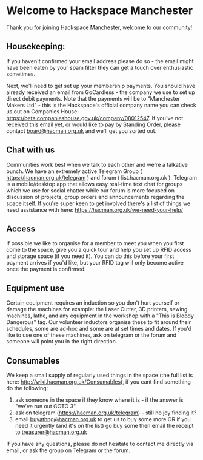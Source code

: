 # Welcome to Hackspace Manchester

Thank you for joining Hackspace Manchester, welcome to our community!

## Housekeeping:

If you haven't confirmed your email address please do so - the email might have been eaten by your spam filter they can get a touch over enthusiastic sometimes.

Next, we'll need to get set up your membership payments. You should have already received an email from GoCardless - the company we use to set up direct debit payments.  Note that the payments will be to "Manchester Makers Ltd" - this is the Hackspace's official company name you can check us out on Companies House: https://beta.companieshouse.gov.uk/company/08012547.  If you've not received this email yet, or would like to pay by Standing Order, please contact board@hacman.org.uk and we'll get you sorted out.

## Chat with us

Communities work best when we talk to each other and we're a talkative bunch. We have an extremely active Telegram Group ( https://hacman.org.uk/telegram ) and forum ( list.hacman.org.uk ). Telegram is a mobile/desktop app that allows easy real-time text chat for groups which we use for social chatter while our forum is more focused on discussion of projects, group orders and announcements regarding the space itself. If you're super keen to get involved there's a list of things we need assistance with here: https://hacman.org.uk/we-need-your-help/

## Access

If possible we like to organise for a member to meet you when you first come to the space, give you a quick tour and help you set up RFID access and storage space (if you need it). You can do this before your first payment arrives if you'd like, but your RFID tag will only become active once the payment is confirmed.

## Equipment use

Certain equipment requires an induction so you don't hurt yourself or damage the machines for example: the Laser Cutter, 3D printers, sewing machines, lathe, and any equipment in the workshop with a "This is Bloody Dangerous" tag.  Our volunteer inductors organise these to fit around their schedules, some are ad-hoc and some are at set times and dates.  If you'd like to use one of these machines, ask on telegram or the forum and someone will point you in the right direction.

## Consumables

We keep a small supply of regularly used things in the space (the full list is here: http://wiki.hacman.org.uk/Consumables), if you cant find something do the following:

1. ask someone in the space if they know where it is - if the answer is "we've run out GOTO 3"
2. ask on telegram (https://hacman.org.uk/telegram) - still no joy finding it?
3. email buyathng@hacman.org.uk to get us to buy some more OR if you need it urgently (and it's on the list) go buy some then email the receipt to treasurer@hacman.org.uk

If you have any questions, please do not hesitate to contact me directly via email, or ask the group on Telegram or the forum.
